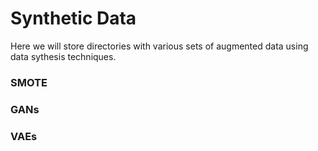# Synthetic Data

Here we will store directories with various sets of augmented data using data sythesis techniques.

### SMOTE

### GANs

### VAEs
